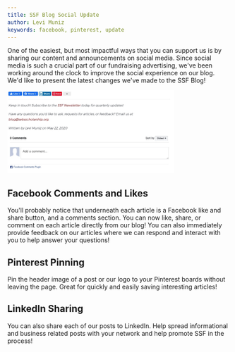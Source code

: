 ```yaml
---
title: SSF Blog Social Update
author: Levi Muniz
keywords: facebook, pinterest, update
---
```


One of the easiest, but most impactful ways that you can support us is by sharing our content and announcements on
social media. Since social media is such a crucial part of our fundraising advertising, we've been working around the
clock to improve the social experience on our blog. We'd like to present the latest changes we've made to the SSF Blog!

<img style="width:75%" src="/assets/images/social.jpg" alt="Social Section" title="Social Section">

## Facebook Comments and Likes

You'll probably notice that underneath each article is a Facebook like and share button, and a comments section. You can
now like, share, or comment on each article directly from our blog! You can also immediately provide feedback
on our articles where we can respond and interact with you to help answer your questions!

## Pinterest Pinning

Pin the header image of a post or our logo to your Pinterest boards without leaving the page. Great for quickly and
easily saving interesting articles!

## LinkedIn Sharing

You can also share each of our posts to LinkedIn. Help spread informational and business related posts with your network
and help promote SSF in the process!

